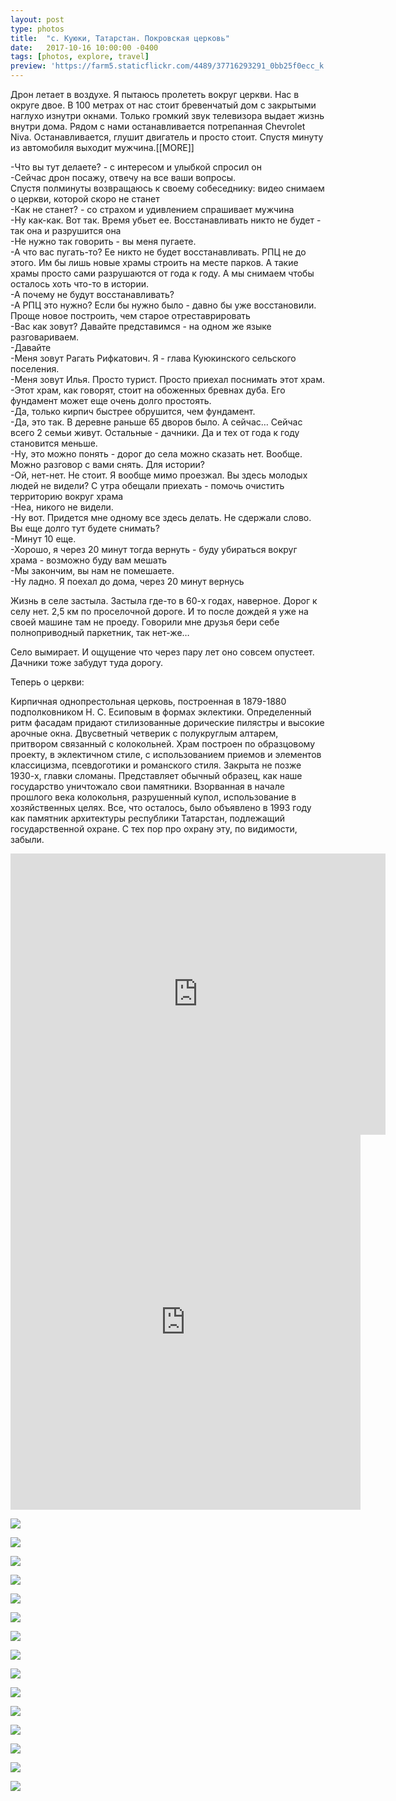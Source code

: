 ```yaml
---
layout: post
type: photos
title:  "с. Куюки, Татарстан. Покровская церковь"
date:   2017-10-16 10:00:00 -0400
tags: [photos, explore, travel]
preview: 'https://farm5.staticflickr.com/4489/37716293291_0bb25f0ecc_k.jpg'
---
```


Дрон летает в воздухе. Я пытаюсь пролететь вокруг церкви. Нас в округе двое. В 100 метрах от нас стоит бревенчатый дом с закрытыми наглухо изнутри окнами. Только громкий звук телевизора выдает жизнь внутри дома. Рядом с нами останавливается потрепанная Chevrolet Niva. Останавливается, глушит двигатель и просто стоит. Спустя минуту из автомобиля выходит мужчина.[[MORE]]

-Что вы тут делаете? - с интересом и улыбкой спросил он  
-Сейчас дрон посажу, отвечу на все ваши вопросы.  
Спустя полминуты возвращаюсь к своему собеседнику: видео снимаем о церкви, которой скоро не станет  
-Как не станет? - со страхом и удивлением спрашивает мужчина  
-Ну как-как. Вот так. Время убьет ее. Восстанавливать никто не будет - так она и разрушится она  
-Не нужно так говорить - вы меня пугаете.  
-А что вас пугать-то? Ее никто не будет восстанавливать. РПЦ не до этого. Им бы лишь новые храмы строить на месте парков. А такие храмы просто сами разрушаются от года к году. А мы снимаем чтобы осталось хоть что-то в истории.  
-А почему не будут восстанавливать?  
-А РПЦ это нужно? Если бы нужно было - давно бы уже восстановили. Проще новое построить, чем старое отреставрировать  
-Вас как зовут? Давайте представимся - на одном же языке разговариваем.  
-Давайте  
-Меня зовут Рагать Рифкатович. Я - глава Куюкинского сельского поселения.  
-Меня зовут Илья. Просто турист. Просто приехал поснимать этот храм.  
-Этот храм, как говорят, стоит на обоженных бревнах дуба. Его фундамент может еще очень долго простоять.  
-Да, только кирпич быстрее обрушится, чем фундамент.  
-Да, это так. В деревне раньше 65 дворов было. А сейчас… Сейчас всего 2 семьи живут. Остальные - дачники. Да и тех от года к году становится меньше.  
-Ну, это можно понять - дорог до села можно сказать нет. Вообще. Можно разговор с вами снять. Для истории?  
-Ой, нет-нет. Не стоит. Я вообще мимо проезжал. Вы здесь молодых людей не видели? С утра обещали приехать - помочь очистить территорию вокруг храма  
-Неа, никого не видели.  
-Ну вот. Придется мне одному все здесь делать. Не сдержали слово. Вы еще долго тут будете снимать?  
-Минут 10 еще.  
-Хорошо, я через 20 минут тогда вернуть - буду убираться вокруг храма - возможно буду вам мешать  
-Мы закончим, вы нам не помешаете.  
-Ну ладно. Я поехал до дома, через 20 минут вернусь  

Жизнь в селе застыла. Застыла где-то в 60-х годах, наверное. Дорог к селу нет. 2,5 км по проселочной дороге. И то после дождей я уже на своей машине там не проеду. Говорили мне друзья бери себе полноприводный паркетник, так нет-же…

Село вымирает. И ощущение что через пару лет оно совсем опустеет. Дачники тоже забудут туда дорогу.

Теперь о церкви:

Кирпичная однопрестольная церковь, построенная в 1879-1880 подполковником Н. С. Есиповым в формах эклектики. Определенный ритм фасадам придают стилизованные дорические пилястры и высокие арочные окна. Двусветный четверик с полукруглым алтарем, притвором связанный с колокольней. Храм построен по образцовому проекту, в эклектичном стиле, с использованием приемов и элементов классицизма, псевдоготики и романского стиля. Закрыта не позже 1930-х, главки сломаны. Представляет обычный образец, как наше государство уничтожало свои памятники. Взорванная в начале прошлого века колокольня, разрушенный купол, использование в хозяйственных целях. Все, что осталось, было объявлено в 1993 году как памятник архитектуры республики Татарстан, подлежащий государственной охране. С тех пор про охрану эту, по видимости, забыли.

<iframe src="https://www.google.com/maps/embed?pb=!1m14!1m12!1m3!1d7903.868134037677!2d49.43081546041839!3d55.47659008155935!2m3!1f0!2f0!3f0!3m2!1i1024!2i768!4f13.1!5e1!3m2!1sru!2sru!4v1508185337253" width="600" height="450" frameborder="0" allowfullscreen="" class="post-map"></iframe>

<div class="post-iframe"><iframe width="560" height="600" src="https://www.youtube.com/embed/ohdAuewoWXw?showinfo=0" frameborder="0" allowfullscreen=""></iframe></div>

![](https://farm5.staticflickr.com/4499/37668032546_4e24412377_k.jpg)

![](https://farm5.staticflickr.com/4504/37046092253_3fc2b9c848_k.jpg)

![](https://farm5.staticflickr.com/4457/37046083253_4e1551878f_k.jpg)

![](https://farm5.staticflickr.com/4460/37716300651_bd864db086_k.jpg)

![](https://farm5.staticflickr.com/4484/37667998346_d86669f38b_k.jpg)

![](https://farm5.staticflickr.com/4489/37716293291_0bb25f0ecc_k.jpg)

![](https://farm5.staticflickr.com/4512/23863085968_f0480cff64_k.jpg)

![](https://farm5.staticflickr.com/4479/37684391162_2eb6796517_k.jpg)

![](https://farm5.staticflickr.com/4464/23863082408_392f9911a7_k.jpg)

![](https://farm5.staticflickr.com/4511/37716286551_5e4749bd29_k.jpg)

![](https://farm5.staticflickr.com/4458/37458872270_5fb3b0e2c4_k.jpg)

![](https://farm5.staticflickr.com/4447/37046043623_f84dea0251_k.jpg)

![](https://farm5.staticflickr.com/4476/23863067118_a9c48e1132_k.jpg)

![](https://farm5.staticflickr.com/4507/37684379982_62a9ba97e2_k.jpg)

![](https://farm5.staticflickr.com/4495/23863061578_81c2a9150b_k.jpg)

